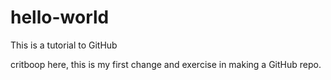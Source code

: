 # hello-world
This is a tutorial to GitHub

critboop here, this is my first change and exercise in making a GitHub repo.
